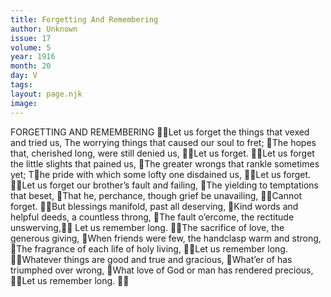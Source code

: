```yaml
---
title: Forgetting And Remembering
author: Unknown
issue: 17
volume: 5
year: 1916
month: 20
day: V
tags:
layout: page.njk
image:
---
```

FORGETTING AND REMEMBERING Let us forget the things that vexed and tried us, The worrying things that caused our soul to fret; The hopes that, cherished long, were still denied us, Let us forget. Let us forget the little slights that pained us, The greater wrongs that rankle sometimes yet; The pride with which some lofty one disdained us, Let us forget. Let us forget our brother’s fault and failing, The yielding to temptations that beset, That he, perchance, though grief be unavailing, Cannot forget. But blessings manifold, past all deserving, Kind words and helpful deeds, a countless throng, The fault o’ercome, the rectitude unswerving, Let us remember long. The sacrifice of love, the generous giving, When friends were few, the handclasp warm and strong, The fragrance of each life of holy living, Let us remember long. Whatever things are good and true and gracious, What’er of has triumphed over wrong, What love of God or man has rendered precious, Let us remember long. 
